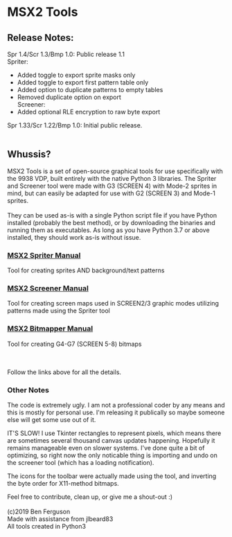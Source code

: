 # MSX2 Tools

## Release Notes:
Spr 1.4/Scr 1.3/Bmp 1.0: Public release 1.1<br>
Spriter:<br>
+ Added toggle to export sprite masks only<br>
+ Added toggle to export first pattern table only<br>
+ Added option to duplicate patterns to empty tables<br>
+ Removed duplicate option on export<br>
Screener:<br>
+ Added optional RLE encryption to raw byte export<br>

Spr 1.33/Scr 1.22/Bmp 1.0: Initial public release.<br>
<br>
## Whussis?
MSX2 Tools is a set of open-source graphical tools for use specifically with the 9938 VDP, built entirely with the native Python 3 libraries. The Spriter and Screener tool were made with G3 (SCREEN 4) with Mode-2 sprites in mind, but can easily be adapted for use with G2 (SCREEN 3) and Mode-1 sprites.<br>
<br>
They can be used as-is with a single Python script file if you have Python installed (probably the best method), or by downloading the binaries and running them as executables. As long as you have Python 3.7 or above installed, they should work as-is without issue. 
<br>
### [MSX2 Spriter Manual](./spriter-manual.md)
Tool for creating sprites AND background/text patterns
### [MSX2 Screener Manual](./screener-manual.md)
Tool for creating screen maps used in SCREEN2/3 graphic modes utilizing patterns made using the Spriter tool
### [MSX2 Bitmapper Manual](./bitmapper-manual.md)
Tool for creating G4-G7 (SCREEN 5-8) bitmaps

<br><br>
Follow the links above for all the details.<br>

### Other Notes

The code is extremely ugly. I am not a professional coder by any means and this is mostly for personal use. I'm releasing it publically so maybe someone else will get some use out of it. 

IT'S SLOW! I use Tkinter rectangles to represent pixels, which means there are sometimes several thousand canvas updates happening. Hopefully it remains manageable even on slower systems. I've done quite a bit of optimizing, so right now the only noticable thing is importing and undo on the screener tool (which has a loading notification).

The icons for the toolbar were actually made using the tool, and inverting the byte order for X11-method bitmaps.

Feel free to contribute, clean up, or give me a shout-out :)<br>
<br>
(c)2019 Ben Ferguson<br>
Made with assistance from jlbeard83<br>
All tools created in Python3 

